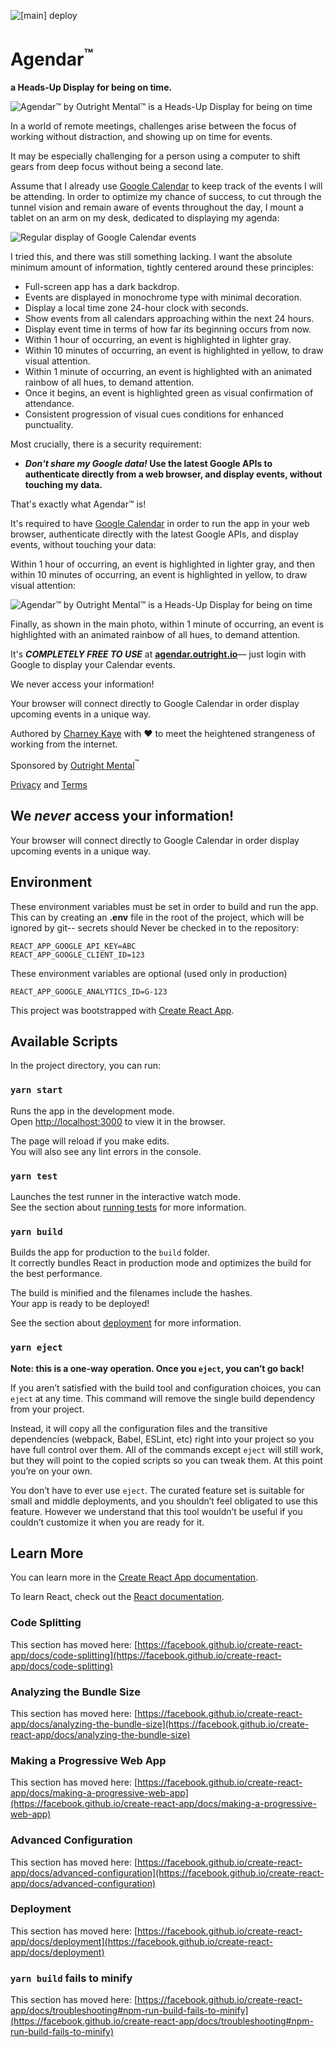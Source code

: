 ![[main] deploy](https://github.com/outrightmental/agendar/workflows/%5Bmain%5D%20deploy/badge.svg)

# Agendar<sup>&trade;</sup>

**a Heads-Up Display for being on time.**

![Agendar™ by Outright Mental™ is a Heads-Up Display for being on time](public/images/AgendarUsage1.jpg)

In a world of remote meetings, challenges arise between the focus of working without distraction, and showing up on time for events.

It may be especially challenging for a person using a computer to shift gears from deep focus without being a second late.

Assume that I already use [Google Calendar](https://calendar.google.com/) to keep track of the events I will be attending. In order to optimize my chance of success, to cut through the tunnel vision and remain aware of events throughout the day, I mount a tablet on an arm on my desk, dedicated to displaying my agenda:

![Regular display of Google Calendar events](public/images/BeforeAgendar.jpg)

I tried this, and there was still something lacking. I want the absolute minimum amount of information, tightly centered around these principles:

* Full-screen app has a dark backdrop.
* Events are displayed in monochrome type with minimal decoration.
* Display a local time zone 24-hour clock with seconds.
* Show events from all calendars approaching within the next 24 hours.
* Display event time in terms of how far its beginning occurs from now.
* Within 1 hour of occurring, an event is highlighted in lighter gray.
* Within 10 minutes of occurring, an event is highlighted in yellow, to draw visual attention.
* Within 1 minute of occurring, an event is highlighted with an animated rainbow of all hues, to demand attention.
* Once it begins, an event is highlighted green as visual confirmation of attendance.    
* Consistent progression of visual cues conditions for enhanced punctuality.

Most crucially, there is a security requirement:

* **_Don't share my Google data!_ Use the latest Google APIs to authenticate directly from a web browser, and display events, without touching my data.**

That's exactly what Agendar™ is!

It's required to have [Google Calendar](https://calendar.google.com/) in order to run the app in your web browser, authenticate directly with the latest Google APIs, and display events, without touching your data:

Within 1 hour of occurring, an event is highlighted in lighter gray, and then within 10 minutes of occurring, an event is highlighted in yellow, to draw visual attention:

![Agendar™ by Outright Mental™ is a Heads-Up Display for being on time](public/images/AgendarUsage0.jpg)

Finally, as shown in the main photo, within 1 minute of occurring, an event is highlighted with an animated rainbow of all hues, to demand attention.

It's ***COMPLETELY FREE TO USE*** at **[agendar.outright.io](https://agendar.outright.io)**&mdash; just login with Google to display your Calendar events.

We never access your information!

Your browser will connect directly to Google Calendar in order display upcoming events in a unique way.

Authored by [Charney Kaye](https://charneykaye.com) with &#9829; to meet the heightened strangeness of working from the internet.

Sponsored by [Outright Mental](https://outrightmental.com)<sup>&trade;</sup>

[Privacy](https://privacy.outright.io) and [Terms](https://terms.outright.io) 

## We <em>never</em> access your information!

Your browser will connect directly to Google Calendar in order display upcoming events in a unique way.

## Environment

These environment variables must be set in order to build and run the app. This can by creating an **.env** file in the root of the project, which will be ignored by git-- secrets should Never be checked in to the repository:

```
REACT_APP_GOOGLE_API_KEY=ABC
REACT_APP_GOOGLE_CLIENT_ID=123
```

These environment variables are optional (used only in production)

```
REACT_APP_GOOGLE_ANALYTICS_ID=G-123
```

This project was bootstrapped with [Create React App](https://github.com/facebook/create-react-app).

## Available Scripts

In the project directory, you can run:

### `yarn start`

Runs the app in the development mode.\
Open [http://localhost:3000](http://localhost:3000) to view it in the browser.

The page will reload if you make edits.\
You will also see any lint errors in the console.

### `yarn test`

Launches the test runner in the interactive watch mode.\
See the section about [running tests](https://facebook.github.io/create-react-app/docs/running-tests) for more information.

### `yarn build`

Builds the app for production to the `build` folder.\
It correctly bundles React in production mode and optimizes the build for the best performance.

The build is minified and the filenames include the hashes.\
Your app is ready to be deployed!

See the section about [deployment](https://facebook.github.io/create-react-app/docs/deployment) for more information.

### `yarn eject`

**Note: this is a one-way operation. Once you `eject`, you can’t go back!**

If you aren’t satisfied with the build tool and configuration choices, you can `eject` at any time. This command will remove the single build dependency from your project.

Instead, it will copy all the configuration files and the transitive dependencies (webpack, Babel, ESLint, etc) right into your project so you have full control over them. All of the commands except `eject` will still work, but they will point to the copied scripts so you can tweak them. At this point you’re on your own.

You don’t have to ever use `eject`. The curated feature set is suitable for small and middle deployments, and you shouldn’t feel obligated to use this feature. However we understand that this tool wouldn’t be useful if you couldn’t customize it when you are ready for it.

## Learn More

You can learn more in the [Create React App documentation](https://facebook.github.io/create-react-app/docs/getting-started).

To learn React, check out the [React documentation](https://reactjs.org/).

### Code Splitting

This section has moved here: [https://facebook.github.io/create-react-app/docs/code-splitting](https://facebook.github.io/create-react-app/docs/code-splitting)

### Analyzing the Bundle Size

This section has moved here: [https://facebook.github.io/create-react-app/docs/analyzing-the-bundle-size](https://facebook.github.io/create-react-app/docs/analyzing-the-bundle-size)

### Making a Progressive Web App

This section has moved here: [https://facebook.github.io/create-react-app/docs/making-a-progressive-web-app](https://facebook.github.io/create-react-app/docs/making-a-progressive-web-app)

### Advanced Configuration

This section has moved here: [https://facebook.github.io/create-react-app/docs/advanced-configuration](https://facebook.github.io/create-react-app/docs/advanced-configuration)

### Deployment

This section has moved here: [https://facebook.github.io/create-react-app/docs/deployment](https://facebook.github.io/create-react-app/docs/deployment)

### `yarn build` fails to minify

This section has moved here: [https://facebook.github.io/create-react-app/docs/troubleshooting#npm-run-build-fails-to-minify](https://facebook.github.io/create-react-app/docs/troubleshooting#npm-run-build-fails-to-minify)
